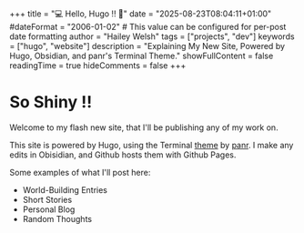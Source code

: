 +++
title = "💻 Hello, Hugo !! 👋"
date = "2025-08-23T08:04:11+01:00"
#dateFormat = "2006-01-02" # This value can be configured for per-post date formatting
author = "Hailey Welsh"
tags = ["projects", "dev"]
keywords = ["hugo", "website"]
description = "Explaining My New Site, Powered by Hugo, Obsidian, and panr's Terminal Theme."
showFullContent = false
readingTime = true
hideComments = false
+++

# So Shiny !!
Welcome to my flash new site, that I'll be publishing any of my work on.

This site is powered by Hugo, using the Terminal [theme](https://github.com/panr/hugo-theme-terminal) by [panr](https://github.com/panr). I make any edits in Obisidian, and Github hosts them with Github Pages.

Some examples of what I'll post here:

- World-Building Entries
- Short Stories
- Personal Blog
- Random Thoughts

